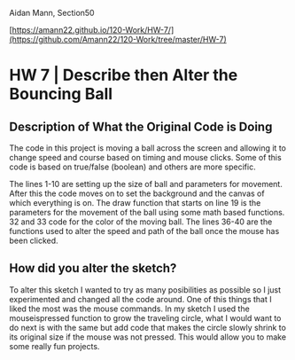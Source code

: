 Aidan Mann, Section50

[https://amann22.github.io/120-Work/HW-7/](https://github.com/Amann22/120-Work/tree/master/HW-7)

# HW 7 | Describe then Alter the Bouncing Ball

## Description of What the Original Code is Doing
The code in this project is moving a ball across the screen and allowing it to change speed and course based on timing and mouse clicks. Some of this code is based on true/false (boolean) and others are more specific.

The lines 1-10 are setting up the size of ball and parameters for movement.
After this the code moves on to set the background and the canvas of which everything is on. The draw function that starts on line 19 is the parameters for the movement of the ball using some math based functions. 32 and 33 code for the color of the moving ball. The lines 36-40 are the functions used to alter the speed and path of the ball once the mouse has been clicked.

## How did you alter the sketch?

To alter this sketch I wanted to try as many posibilities as possible so I just experimented and changed all the code around. One of this things that I liked the most was the mouse commands. In my sketch I used the mouseispressed function to grow the traveling circle, what I would want to do next is with the same but add code that makes the circle slowly shrink to its original size if the mouse was not pressed. This would allow you to make some really fun projects.

